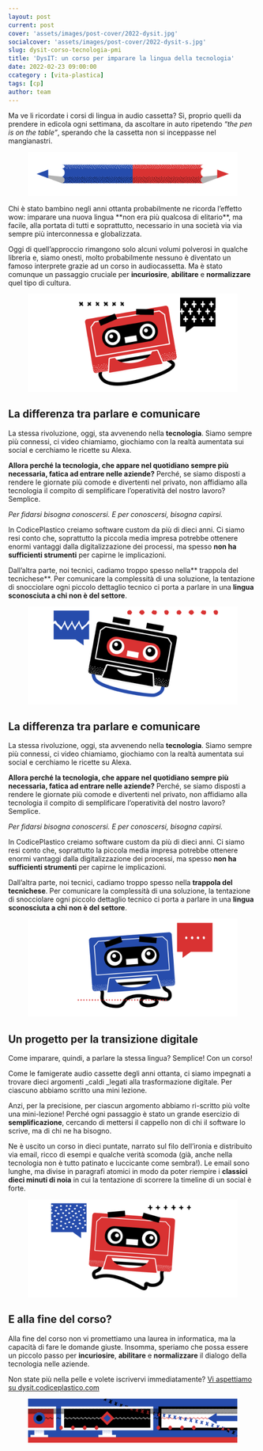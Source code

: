 ```yaml
---
layout: post
current: post
cover: 'assets/images/post-cover/2022-dysit.jpg'
socialcover: 'assets/images/post-cover/2022-dysit-s.jpg'
slug: dysit-corso-tecnologia-pmi
title: 'DysIT: un corso per imparare la lingua della tecnologia'
date: 2022-02-23 09:00:00
ccategory : [vita-plastica]
tags: [cp]
author: team
---
```





Ma ve li ricordate i corsi di lingua in audio cassetta? Sì, proprio quelli da prendere in edicola ogni settimana, da ascoltare in auto ripetendo _“the pen is on the table”_, sperando che la cassetta non si inceppasse nel mangianastri.
<figure style="text-align:center"><img src="/assets/images/post-content/dysit/dysit_l_001.png" alt="dysit" /></figure>
Chi è stato bambino negli anni ottanta probabilmente ne ricorda l’effetto wow: imparare una nuova lingua **non era più qualcosa di elitario**, ma facile, alla portata di tutti e soprattutto, necessario in una società via via sempre più interconnessa e globalizzata.

Oggi di quell’approccio rimangono solo alcuni volumi polverosi in qualche libreria e, siamo onesti, molto probabilmente nessuno è diventato un famoso interprete grazie ad un corso in audiocassetta. Ma è stato comunque un passaggio cruciale per **incuriosire**, **abilitare** e **normalizzare** quel tipo di cultura.


<figure style="text-align:center"><img src="/assets/images/post-content/dysit/dysit_s_001.png" alt="dysit" /></figure>


## La differenza tra parlare e comunicare

La stessa rivoluzione, oggi, sta avvenendo nella **tecnologia**. Siamo sempre più connessi, ci video chiamiamo, giochiamo con la realtà aumentata sui social e cerchiamo le ricette su Alexa.

**Allora perché la tecnologia, che appare nel quotidiano sempre più necessaria, fatica ad entrare nelle aziende?**
Perché, se siamo disposti a rendere le giornate più comode e divertenti nel privato, non affidiamo alla tecnologia il compito di semplificare l’operatività del nostro lavoro? Semplice.

<cite>Per fidarsi bisogna conoscersi. E per conoscersi, bisogna capirsi. </cite>

In CodicePlastico creiamo software custom da più di dieci anni. Ci siamo resi conto che, soprattutto la piccola media impresa potrebbe ottenere enormi vantaggi dalla digitalizzazione dei processi, ma spesso **non ha sufficienti strumenti** per capirne le implicazioni. 

Dall’altra parte, noi tecnici, cadiamo troppo spesso nella** trappola del tecnichese**. Per comunicare la complessità di una soluzione, la tentazione di snocciolare ogni piccolo dettaglio tecnico ci porta a parlare in una **lingua sconosciuta a chi non è del settore**.

<figure style="text-align:center"><img src="/assets/images/post-content/dysit/dysit_s_002.png" alt="dysit" /></figure>

## La differenza tra parlare e comunicare

La stessa rivoluzione, oggi, sta avvenendo nella **tecnologia**. Siamo sempre più connessi, ci video chiamiamo, giochiamo con la realtà aumentata sui social e cerchiamo le ricette su Alexa.

**Allora perché la tecnologia, che appare nel quotidiano sempre più necessaria, fatica ad entrare nelle aziende?**
Perché, se siamo disposti a rendere le giornate più comode e divertenti nel privato, non affidiamo alla tecnologia il compito di semplificare l’operatività del nostro lavoro? Semplice.

<cite>Per fidarsi bisogna conoscersi. E per conoscersi, bisogna capirsi. </cite>

In CodicePlastico creiamo software custom da più di dieci anni. Ci siamo resi conto che, soprattutto la piccola media impresa potrebbe ottenere enormi vantaggi dalla digitalizzazione dei processi, ma spesso **non ha sufficienti strumenti** per capirne le implicazioni. 

Dall’altra parte, noi tecnici, cadiamo troppo spesso nella **trappola del tecnichese**. Per comunicare la complessità di una soluzione, la tentazione di snocciolare ogni piccolo dettaglio tecnico ci porta a parlare in una **lingua sconosciuta a chi non è del settore**.


<figure style="text-align:center"><img src="/assets/images/post-content/dysit/dysit_s_003.png" alt="dysit" /></figure>

## Un progetto per la transizione digitale

Come imparare, quindi, a parlare la stessa lingua? Semplice! Con un corso!

Come le famigerate audio cassette degli anni ottanta, ci siamo impegnati a trovare dieci argomenti _caldi _legati alla trasformazione digitale. Per ciascuno abbiamo scritto una mini lezione. 

Anzi, per la precisione, per ciascun argomento abbiamo ri-scritto più volte una mini-lezione! Perché ogni passaggio è stato un grande esercizio di **semplificazione**, cercando di mettersi il cappello non di chi il software lo scrive, ma di chi ne ha bisogno. 

Ne è uscito un corso in dieci puntate, narrato sul filo dell’ironia e distribuito via email, ricco di esempi e qualche verità scomoda (già, anche nella tecnologia non è tutto patinato e luccicante come sembra!). Le email sono lunghe, ma divise in paragrafi atomici in modo da poter riempire i **classici dieci minuti di noia** in cui la tentazione di scorrere la timeline di un social è forte.

<figure style="text-align:center"><img src="/assets/images/post-content/dysit/dysit_s_004.png" alt="dysit" /></figure>

## E alla fine del corso?

Alla fine del corso non vi promettiamo una laurea in informatica, ma la capacità di fare le domande giuste. Insomma, speriamo che possa essere un piccolo passo per  **incuriosire**, **abilitare** e **normalizzare** il dialogo della tecnologia nelle aziende.

Non state più nella pelle e volete iscrivervi immediatamente? 
[Vi aspettiamo su dysit.codiceplastico.com](https://dysit.codiceplastico.com/)

<figure style="text-align:center"><img src="/assets/images/post-content/dysit/dysit_l_002-end.png" alt="dysit" /></figure>